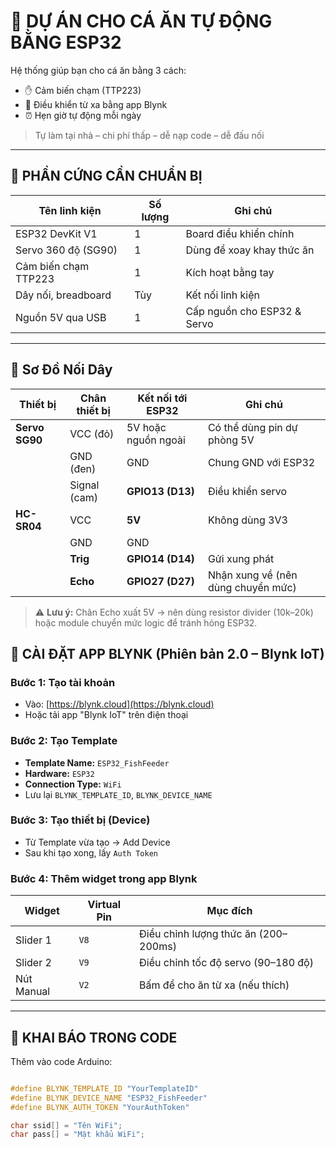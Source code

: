 # 🐠 DỰ ÁN CHO CÁ ĂN TỰ ĐỘNG BẰNG ESP32

Hệ thống giúp bạn cho cá ăn bằng 3 cách:
- ✋ Cảm biến chạm (TTP223)
- 📲 Điều khiển từ xa bằng app Blynk
- ⏰ Hẹn giờ tự động mỗi ngày

> Tự làm tại nhà – chi phí thấp – dễ nạp code – dễ đấu nối

---

## 🔧 PHẦN CỨNG CẦN CHUẨN BỊ

| Tên linh kiện        | Số lượng | Ghi chú                         |
|----------------------|----------|---------------------------------|
| ESP32 DevKit V1      | 1        | Board điều khiển chính          |
| Servo 360 độ (SG90)  | 1        | Dùng để xoay khay thức ăn       |
| Cảm biến chạm TTP223 | 1        | Kích hoạt bằng tay              |
| Dây nối, breadboard  | Tùy      | Kết nối linh kiện               |
| Nguồn 5V qua USB     | 1        | Cấp nguồn cho ESP32 & Servo     |

---

## 🧩 Sơ Đồ Nối Dây

| Thiết bị           | Chân thiết bị     | Kết nối tới ESP32    | Ghi chú                              |
|--------------------|-------------------|------------------------|--------------------------------------|
| **Servo SG90**     | VCC (đỏ)          | 5V hoặc nguồn ngoài    | Có thể dùng pin dự phòng 5V          |
|                    | GND (đen)         | GND                    | Chung GND với ESP32                  |
|                    | Signal (cam)      | **GPIO13 (D13)**       | Điều khiển servo                     |
| **HC-SR04**        | VCC               | **5V**                 | Không dùng 3V3                       |
|                    | GND               | GND                    |                                      |
|                    | **Trig**          | **GPIO14 (D14)**       | Gửi xung phát                        |
|                    | **Echo**          | **GPIO27 (D27)**       | Nhận xung về (nên dùng chuyển mức)  |

> ⚠️ **Lưu ý:** Chân Echo xuất 5V → nên dùng resistor divider (10k–20k) hoặc module chuyển mức logic để tránh hỏng ESP32.
> 
## 📱 CÀI ĐẶT APP BLYNK (Phiên bản 2.0 – Blynk IoT)

### Bước 1: Tạo tài khoản  
- Vào: [https://blynk.cloud](https://blynk.cloud)  
- Hoặc tải app "Blynk IoT" trên điện thoại

### Bước 2: Tạo Template
- **Template Name:** `ESP32_FishFeeder`
- **Hardware:** `ESP32`
- **Connection Type:** `WiFi`
- Lưu lại `BLYNK_TEMPLATE_ID`, `BLYNK_DEVICE_NAME`

### Bước 3: Tạo thiết bị (Device)
- Từ Template vừa tạo → Add Device
- Sau khi tạo xong, lấy `Auth Token`

### Bước 4: Thêm widget trong app Blynk
| Widget     | Virtual Pin | Mục đích                     |
|------------|-------------|------------------------------|
| Slider 1   | `V8`        | Điều chỉnh lượng thức ăn (200–200ms) |
| Slider 2   | `V9`        | Điều chỉnh tốc độ servo (90–180 độ)  |
| Nút Manual | `V2`        | Bấm để cho ăn từ xa (nếu thích)      |

---

## 🧠 KHAI BÁO TRONG CODE

Thêm vào code Arduino:

```cpp

#define BLYNK_TEMPLATE_ID "YourTemplateID"
#define BLYNK_DEVICE_NAME "ESP32_FishFeeder"
#define BLYNK_AUTH_TOKEN "YourAuthToken"

char ssid[] = "Tên WiFi";
char pass[] = "Mật khẩu WiFi";
